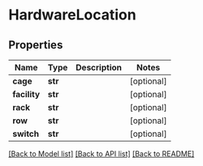 # HardwareLocation


## Properties
Name | Type | Description | Notes
------------ | ------------- | ------------- | -------------
**cage** | **str** |  | [optional] 
**facility** | **str** |  | [optional] 
**rack** | **str** |  | [optional] 
**row** | **str** |  | [optional] 
**switch** | **str** |  | [optional] 

[[Back to Model list]](../README.md#documentation-for-models) [[Back to API list]](../README.md#documentation-for-api-endpoints) [[Back to README]](../README.md)


